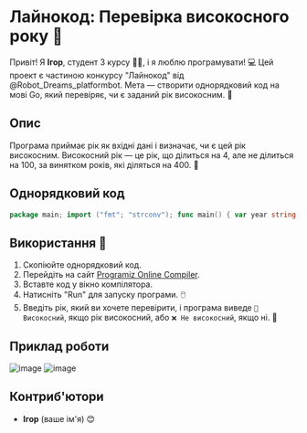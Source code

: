
# Лайнокод: Перевірка високосного року 🎉

Привіт! Я **Ігор**, студент 3 курсу 👨‍🎓, і я люблю програмувати! 💻 Цей проект є частиною конкурсу "Лайнокод" від @Robot_Dreams_platformbot. Мета — створити однорядковий код на мові Go, який перевіряє, чи є заданий рік високосним. 🌟

## Опис

Програма приймає рік як вхідні дані і визначає, чи є цей рік високосним. Високосний рік — це рік, що ділиться на 4, але не ділиться на 100, за винятком років, які діляться на 400. 📅

## Однорядковий код

```go
package main; import ("fmt"; "strconv"); func main() { var year string; fmt.Print("🤖 Введіть рік: "); fmt.Scanln(&year); y, _ := strconv.Atoi(year); result := map[bool]string{true: "🎉 Високосний!", false: "❌ Не високосний."}[y%4 == 0 && (y%100 != 0 || y%400 == 0)]; fmt.Printf("Рік %d є %s 🤔\n", y, result) }

```

## Використання 🚀

1. Скопіюйте однорядковий код.
2. Перейдіть на сайт [Programiz Online Compiler](https://www.programiz.com/golang/online-compiler/).
3. Вставте код у вікно компілятора.
4. Натисніть "Run" для запуску програми. 🖱️
5. Введіть рік, який ви хочете перевірити, і програма виведе `🎉 Високосний`, якщо рік високосний, або `❌ Не високосний`, якщо ні. 🎊

## Приклад роботи

![image](https://github.com/user-attachments/assets/ac917634-2f1a-4cfb-a3c2-17dad64abf3e)
![image](https://github.com/user-attachments/assets/01bc69c9-8717-4018-8d65-b47e989f5098)

## Контриб'ютори

- **Ігор** (ваше ім'я) 😊
